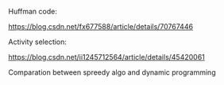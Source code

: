 Huffman code:

https://blog.csdn.net/fx677588/article/details/70767446

Activity selection:

https://blog.csdn.net/ii1245712564/article/details/45420061

Comparation between spreedy algo and dynamic programming
